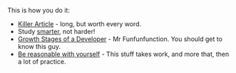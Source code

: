 This is how you do it:  
   * [Killer Article](http://peternixey.com/post/83510597580/how-to-be-a-great-software-developer) - long, but worth every word.  
   * Study [smarter](https://youtu.be/Xt5qpbiqw2g?t=297), not harder!
   * [Growth Stages of a Developer](https://www.youtube.com/watch?v=2qYll837a_0) - Mr Funfunfunction.  You should get to know this guy.   
   * [Be reasonable with yourself](http://norvig.com/21-days.html) - This stuff takes work, and more that, then a lot of practice.

